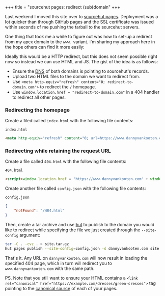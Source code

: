 +++
title = "sourcehut pages: redirect (sub)domain"
+++

Last weekend I moved this site over to [sourcehut pages](https://srht.site/). Deployment was a lot quicker than through GitHub pages and the SSL certificate was issued within seconds of me pushing the tarball to the sourcehut servers.

One thing that took me a while to figure out was how to set-up a redirect from my apex domain to the `www.` variant. I'm sharing my approach here in the hope others can find it more easily:

Ideally this would be a HTTP redirect, but this does not seem possible right now so instead we can use HTML and JS. The gist of the idea is as follows:

- Ensure the [DNS](https://srht.site/custom-domains) of both domains is pointing to sourcehut's records.
- Upload two HTML files to the domain we want to redirect from.
- Use `<meta http-equiv="refresh" content="0; redirect-to-domain.com">` to redirect the `/` homepage.
- Use `window.location.href = "redirect-to-domain.com"` in a 404 handler to redirect all other pages.


### Redirecting the homepage

Create a filed called `index.html` with the following file contents:

```filename
index.html
```
```html
<meta http-equiv="refresh" content="0; url=https://www.dannyvankooten.com/">
```

### Redirecting while retaining the request URL

Create a file called `404.html` with the following file contents:

```filename
404.html
```
```html
<script>window.location.href = 'https://www.dannyvankooten.com' + window.location.pathname;</script>
```

Create another file called `config.json` with the following file contents:

```filename
config.json
```
```json
{
	"notFound": "/404.html"
}
```

Then, create a tar archive and use [hut](https://sr.ht/~emersion/hut/) to publish to the domain you would like to redirect while specifying the file we just created through the `--site-config` argument:

```sh
tar -C . -cvz . > site.tar.gz
hut pages publish --site-config=config.json -d dannyvankooten.com site.tar.gz
```

That's it. Any URL on `dannyvankooten.com` will now result in loading the specified 404 page, which in turn will redirect you to `www.dannyvankooten.com` with the same path.

PS. Note that you still want to ensure your HTML contains a `<link rel="canonical" href="https://example.com/dresses/green-dresses">` tag pointing to the [canonical source](https://developers.google.com/search/docs/crawling-indexing/canonicalization) of each of your pages.
